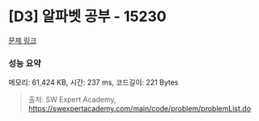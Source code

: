 # [D3] 알파벳 공부 - 15230 

[문제 링크](https://swexpertacademy.com/main/code/problem/problemDetail.do?contestProbId=AYLnMQT6vPADFATf) 

### 성능 요약

메모리: 61,424 KB, 시간: 237 ms, 코드길이: 221 Bytes



> 출처: SW Expert Academy, https://swexpertacademy.com/main/code/problem/problemList.do